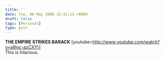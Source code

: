 ```yaml
---
title: ''
date: Tue, 06 May 2008 15:31:13 +0000
draft: false
tags: [Personal]
type: post
---
```


**THE EMPIRE STRIKES BARACK** \[youtube=http://www.youtube.com/watch?v=a8lvc-azCXY\]  
This is hilarious.